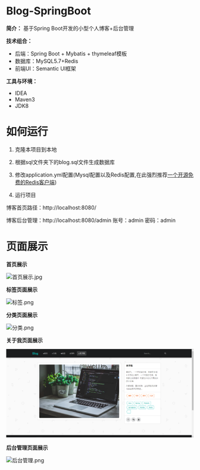 # Blog-SpringBoot

**简介：** 基于Spring Boot开发的小型个人博客+后台管理

**技术组合：**

* 后端：Spring Boot + Mybatis + thymeleaf模板
* 数据库：MySQL5.7+Redis
* 前端UI：Semantic UI框架

**工具与环境：**

* IDEA
* Maven3
* JDK8


# 如何运行

1. 克隆本项目到本地

2. 根据sql文件夹下的blog.sql文件生成数据库
3. 修改application.yml配置(Mysql配置以及Redis配置,在此强烈推荐[一个开源免费的Redis客户端](https://github.com/cinience/RedisStudio))
4. 运行项目

博客首页路径：http://localhost:8080/

博客后台管理：http://localhost:8080/admin  账号：admin 密码：admin


# 页面展示

**首页展示**

![首页展示.jpg](https://i.loli.net/2020/04/11/YO3ykTIUKn4DvXh.png)



**标签页面展示**

![标签.png](https://i.loli.net/2020/04/11/OAVoacspbzNYGjX.png)

**分类页面展示**

![分类.png](https://i.loli.net/2020/04/11/NxabmSRIH1CkMDE.png)

**关于我页面展示**

![about.png](https://github.com/SuperJames824/Blog-SpringBoot/blob/master/Blog-SpringBoot/src/test/java/com/dsy/blog/about.png?raw=true)

**后台管理页面展示**

![后台管理.png](https://i.loli.net/2020/04/11/rVCk4flHwYMpFvD.png)





